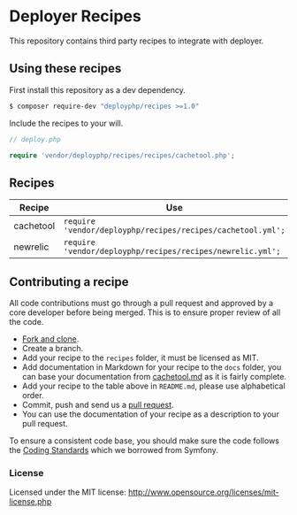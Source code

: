 # Deployer Recipes

This repository contains third party recipes to integrate with deployer.

## Using these recipes

First install this repository as a dev dependency.

```bash
$ composer require-dev "deployphp/recipes >=1.0"
```

Include the recipes to your will.

```php
// deploy.php

require 'vendor/deployphp/recipes/recipes/cachetool.php';
```

## Recipes

| Recipe    | Use | Docs
| ------    | --- | -----
| cachetool | ```require 'vendor/deployphp/recipes/recipes/cachetool.yml';``` | [read](http://github.com/deployphp/recipes/docs/cachetool.md)
| newrelic  | ```require 'vendor/deployphp/recipes/recipes/newrelic.yml';``` | [read](http://github.com/deployphp/recipes/docs/newrelic.md)

## Contributing a recipe

All code contributions must go through a pull request and approved by a core developer before being merged. This is to ensure proper review of all the code.

* [Fork and clone](https://help.github.com/articles/fork-a-repo).
* Create a branch.
* Add your recipe to the `recipes` folder, it must be licensed as MIT.
* Add documentation in Markdown for your recipe to the `docs` folder, you can base your documentation from [cachetool.md](http://github.com/deployphp/recipes/docs/cachetool.md) as it is fairly complete.
* Add your recipe to the table above in `README.md`, please use alphabetical order.
* Commit, push and send us a [pull request](https://help.github.com/articles/using-pull-requests).
* You can use the documentation of your recipe as a description to your pull request.

To ensure a consistent code base, you should make sure the code follows the [Coding Standards](http://symfony.com/doc/current/contributing/code/standards.html) which we borrowed from Symfony.

### License

Licensed under the MIT license: http://www.opensource.org/licenses/mit-license.php
